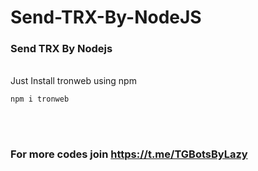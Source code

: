 # Send-TRX-By-NodeJS
### Send TRX By Nodejs
<br>
Just Install tronweb using npm 
<br>

```
npm i tronweb
```
<br><br>
### **For more codes join https://t.me/TGBotsByLazy**
